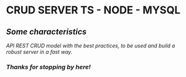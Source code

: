 # CRUD SERVER TS - NODE - MYSQL

## *Some characteristics*
*API REST CRUD model with the best practices, to be used and build a robust server in a fast way.*

### *Thanks for stopping by here!*